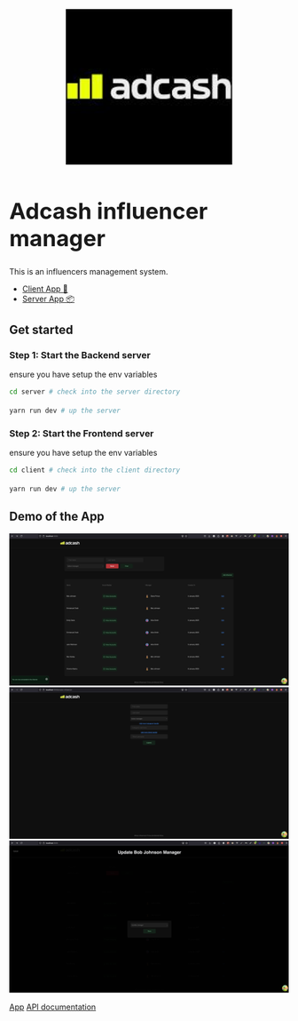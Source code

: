 <div align="center">
  <a href="https://github.com/emmanuelonah/adcash-influencer-manager">
    <img src="./client/src/design-system/assets/icn-logo.jpeg" alt="Logo" width="300" />
  </a>
</div>

<h1 align="left" style="font-size:40px;">Adcash influencer manager</h1>

This is an influencers management system.

* [Client App 🎨](./client/README.md)
* [Server App 📦](./server/README.md)

## Get started

### Step 1: Start the Backend server

ensure you have setup the env variables

```bash
cd server # check into the server directory

yarn run dev # up the server
```

### Step 2: Start the Frontend server

ensure you have setup the env variables

```bash
cd client # check into the client directory

yarn run dev # up the server
```

## Demo of the App

<img src="./client/src/design-system/assets/icn-demo-home.png" alt="List influencers page">
<img src="./client/src/design-system/assets/icn-demo-create.png" alt="Create influencer page">
<img src="./client/src/design-system/assets/icn-demo-update.png" alt="Update influencer page">

[App](https://adcash-influencer-manager.netlify.app/)
[API documentation](https://documenter.getpostman.com/view/7240396/2sAYJ9BJpz#d95807cc-bb9a-41ad-ae05-9be7ebd86ee7)
